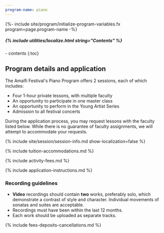 ```yaml
---
program-name: piano
---
```

{%- include site/program/initialize-program-variables.fx program=page.program-name -%}

<div class="highlight-box" markdown="1">
<h5>{% include utilities/localize.html string="Contents" %}</h5>
- contents
{:toc}
</div>

## Program details and application

The Amalfi Festival's Piano Program offers 2 sessions, each of which includes:

* Four 1-hour private lessons, with multiple faculty
* An opportunity to participate in one master class
* An opportunity to perform in the Young Artist Series
* Admission to all festival concerts

During the application process, you may request lessons with the faculty listed below. While there is no guarantee of faculty assignments, we will attempt to accommodate your requests.

{% include site/session/session-info.md show-localization=false %}

{% include tuition-accommodations.md %}

{% include activity-fees.md %}

{% include application-instructions.md %}

### Recording guidelines

* **Video** recordings should contain **two** works, preferably solo, which demonstrate a contrast of style and character. Individual movements of sonatas and suites are acceptable.
* Recordings must have been within the last 12 months.
* Each work should be uploaded as separate tracks.

{% include fees-deposits-cancellations.md %}

